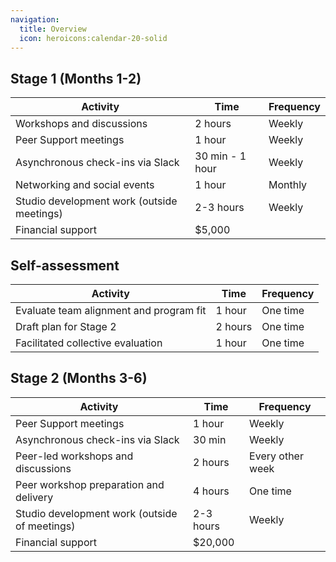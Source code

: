 ```yaml
---
navigation:
  title: Overview
  icon: heroicons:calendar-20-solid
---
```


  ## Stage 1 (Months 1-2)
  
  | Activity                          | Time               | Frequency     |
  |-----------------------------------|--------------------|---------------|
  | Workshops and discussions         | 2 hours            | Weekly        |
  | Peer Support meetings             | 1 hour             | Weekly        |
  | Asynchronous check-ins via Slack  | 30 min - 1 hour    | Weekly        |
  | Networking and social events      | 1 hour             | Monthly       |
  | Studio development work (outside meetings) | 2-3 hours | Weekly        |
  | Financial support                 | $5,000             |               |
  
  ## Self-assessment
  
  | Activity                          | Time               | Frequency     |
  |-----------------------------------|--------------------|---------------|
  | Evaluate team alignment and program fit | 1 hour       | One time      |
  | Draft plan for Stage 2            | 2 hours            | One time      |
  | Facilitated collective evaluation | 1 hour             | One time      |
  
  ## Stage 2 (Months 3-6)
  
  | Activity                          | Time               | Frequency     |
  |-----------------------------------|--------------------|---------------|
  | Peer Support meetings             | 1 hour             | Weekly        |
  | Asynchronous check-ins via Slack  | 30 min             | Weekly        |
  | Peer-led workshops and discussions | 2 hours           | Every other week |
  | Peer workshop preparation and delivery | 4 hours       | One time      |
  | Studio development work (outside of meetings) | 2-3 hours | Weekly        |
  | Financial support                 | $20,000            |               |